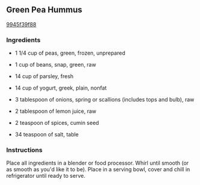 ## Green Pea Hummus

[9945f39f88](http://www.food.com/recipe/green-pea-hummus-292957)

### Ingredients

 - 1 1/4 cup of peas, green, frozen, unprepared

 - 1 cup of beans, snap, green, raw

 - 14 cup of parsley, fresh

 - 14 cup of yogurt, greek, plain, nonfat

 - 3 tablespoon of onions, spring or scallions (includes tops and bulb), raw

 - 2 tablespoon of lemon juice, raw

 - 2 teaspoon of spices, cumin seed

 - 34 teaspoon of salt, table

### Instructions

Place all ingredients in a blender or food processor. Whirl until smooth (or as smooth as you'd like it to be). Place in a serving bowl, cover and chill in refrigerator until ready to serve.